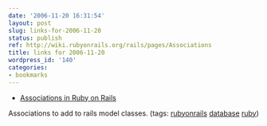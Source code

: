 ```yaml
---
date: '2006-11-20 16:31:54'
layout: post
slug: links-for-2006-11-20
status: publish
ref: http://wiki.rubyonrails.org/rails/pages/Associations
title: links for 2006-11-20
wordpress_id: '140'
categories:
- bookmarks
---
```




  * [Associations in Ruby on Rails](http://wiki.rubyonrails.org/rails/pages/Associations)




Associations to add to rails model classes. (tags: [rubyonrails](http://del.icio.us/eob/rubyonrails) [database](http://del.icio.us/eob/database) [ruby](http://del.icio.us/eob/ruby))







